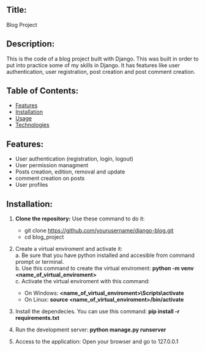 ## Title:
Blog Project

## Description:
This is the code of a blog project built with Django. This was built in order to put into practice some of my skills in Django. It has features like user authentication, user registration, post creation and post comment creation.

## Table of Contents:
- [Features](#features)
- [Installation](#installation)
- [Usage](#usage)
- [Technologies](#technologies)

## Features:
- User authentication (registration, login, logout)
- User permission managment
- Posts creation, edition, removal and update 
- comment creation on posts
- User profiles

## Installation:

1. **Clone the repository:**
   Use these command to do it:   
   - git clone https://github.com/yourusername/django-blog.git
   - cd blog_project

2. Create a virtual enviroment and activate it:  
   a. Be sure that you have python installed and accesible from command prompt or terminal.  
   b. Use this command to create the virtual enviroment: **python -m venv <name_of_virtual_enviroment>**  
   c. Activate the virtual enviroment with this command:  
     - On Windows: **<name_of_virtual_enviroment>\Scripts\activate**  
     - On Linux: **source <name_of_virtual_enviroment>/bin/activate**
  
3. Install the dependecies. You can use this command: **pip install -r requirements.txt**
4. Run the development server: **python manage.py runserver**
5. Access to the application: Open your browser and go to 127.0.0.1

